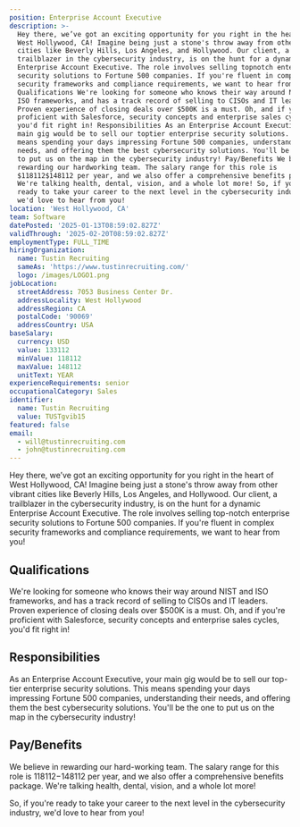 ```yaml
---
position: Enterprise Account Executive
description: >-
  Hey there, we’ve got an exciting opportunity for you right in the heart of
  West Hollywood, CA! Imagine being just a stone's throw away from other vibrant
  cities like Beverly Hills, Los Angeles, and Hollywood. Our client, a
  trailblazer in the cybersecurity industry, is on the hunt for a dynamic
  Enterprise Account Executive. The role involves selling topnotch enterprise
  security solutions to Fortune 500 companies. If you're fluent in complex
  security frameworks and compliance requirements, we want to hear from you!
  Qualifications We're looking for someone who knows their way around NIST and
  ISO frameworks, and has a track record of selling to CISOs and IT leaders.
  Proven experience of closing deals over $500K is a must. Oh, and if you're
  proficient with Salesforce, security concepts and enterprise sales cycles,
  you'd fit right in! Responsibilities As an Enterprise Account Executive, your
  main gig would be to sell our toptier enterprise security solutions. This
  means spending your days impressing Fortune 500 companies, understanding their
  needs, and offering them the best cybersecurity solutions. You'll be the one
  to put us on the map in the cybersecurity industry! Pay/Benefits We believe in
  rewarding our hardworking team. The salary range for this role is
  $118112$148112 per year, and we also offer a comprehensive benefits package.
  We're talking health, dental, vision, and a whole lot more! So, if you're
  ready to take your career to the next level in the cybersecurity industry,
  we'd love to hear from you!
location: 'West Hollywood, CA'
team: Software
datePosted: '2025-01-13T08:59:02.827Z'
validThrough: '2025-02-20T08:59:02.827Z'
employmentType: FULL_TIME
hiringOrganization:
  name: Tustin Recruiting
  sameAs: 'https://www.tustinrecruiting.com/'
  logo: /images/LOGO1.png
jobLocation:
  streetAddress: 7053 Business Center Dr.
  addressLocality: West Hollywood
  addressRegion: CA
  postalCode: '90069'
  addressCountry: USA
baseSalary:
  currency: USD
  value: 133112
  minValue: 118112
  maxValue: 148112
  unitText: YEAR
experienceRequirements: senior
occupationalCategory: Sales
identifier:
  name: Tustin Recruiting
  value: TUSTgvib15
featured: false
email:
  - will@tustinrecruiting.com
  - john@tustinrecruiting.com
---
```




Hey there, we’ve got an exciting opportunity for you right in the heart of West Hollywood, CA! Imagine being just a stone's throw away from other vibrant cities like Beverly Hills, Los Angeles, and Hollywood. Our client, a trailblazer in the cybersecurity industry, is on the hunt for a dynamic Enterprise Account Executive. The role involves selling top-notch enterprise security solutions to Fortune 500 companies. If you're fluent in complex security frameworks and compliance requirements, we want to hear from you!

## Qualifications

We're looking for someone who knows their way around NIST and ISO frameworks, and has a track record of selling to CISOs and IT leaders. Proven experience of closing deals over $500K is a must. Oh, and if you're proficient with Salesforce, security concepts and enterprise sales cycles, you'd fit right in!

## Responsibilities

As an Enterprise Account Executive, your main gig would be to sell our top-tier enterprise security solutions. This means spending your days impressing Fortune 500 companies, understanding their needs, and offering them the best cybersecurity solutions. You'll be the one to put us on the map in the cybersecurity industry!

## Pay/Benefits

We believe in rewarding our hard-working team. The salary range for this role is $118112-$148112 per year, and we also offer a comprehensive benefits package. We're talking health, dental, vision, and a whole lot more!

So, if you're ready to take your career to the next level in the cybersecurity industry, we'd love to hear from you!

